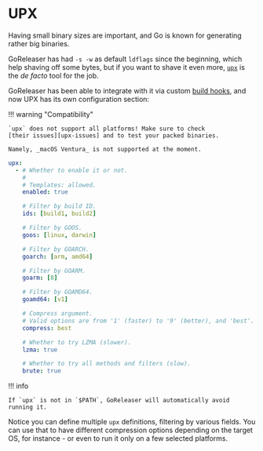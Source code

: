 # UPX

Having small binary sizes are important, and Go is known for generating rather
big binaries.

GoReleaser has had `-s -w` as default `ldflags` since the beginning, which help
shaving off some bytes, but if you want to shave it even more, [`upx`][upx] is
the _de facto_ tool for the job.

GoReleaser has been able to integrate with it via custom [build hooks][bhooks],
and now UPX has its own configuration section:

!!! warning "Compatibility"

    `upx` does not support all platforms! Make sure to check
    [their issues][upx-issues] and to test your packed binaries.

    Namely, _macOS Ventura_ is not supported at the moment.

```yaml title=".goreleaser.yaml"
upx:
  - # Whether to enable it or not.
    #
    # Templates: allowed.
    enabled: true

    # Filter by build ID.
    ids: [build1, build2]

    # Filter by GOOS.
    goos: [linux, darwin]

    # Filter by GOARCH.
    goarch: [arm, amd64]

    # Filter by GOARM.
    goarm: [8]

    # Filter by GOAMD64.
    goamd64: [v1]

    # Compress argument.
    # Valid options are from '1' (faster) to '9' (better), and 'best'.
    compress: best

    # Whether to try LZMA (slower).
    lzma: true

    # Whether to try all methods and filters (slow).
    brute: true
```

!!! info

    If `upx` is not in `$PATH`, GoReleaser will automatically avoid running it.

Notice you can define multiple `upx` definitions, filtering by various fields.
You can use that to have different compression options depending on the target
OS, for instance - or even to run it only on a few selected platforms.

<!-- md:templates -->

[upx]: https://upx.github.io/
[upx-issues]: https://github.com/upx/upx/issues
[bhooks]: ./builds/hooks.md
